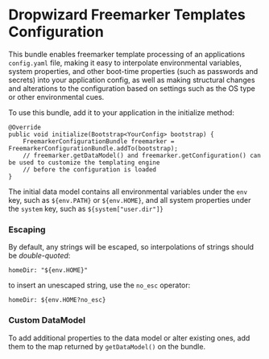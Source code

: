 # Dropwizard Freemarker Templates Configuration

This bundle enables freemarker template processing of an applications `config.yaml` file, making it easy to interpolate environmental 
variables, system properties, and other boot-time properties (such as passwords and secrets) into your application config, as well as 
making structural changes and alterations to the configuration based on settings such as the OS type or other environmental cues.

To use this bundle, add it to your application in the initialize method:

    @Override
    public void initialize(Bootstrap<YourConfig> bootstrap) {
        FreemarkerConfigurationBundle freemarker = FreemarkerConfigurationBundle.addTo(bootstrap);
        // freemarker.getDataModel() and freemarker.getConfiguration() can be used to customize the templating engine
        // before the configuration is loaded
    }

The initial data model contains all environmental variables under the `env` key, such as `${env.PATH}` or `${env.HOME}`, and all system 
properties under the `system` key, such as `${system["user.dir"]}`

### Escaping

By default, any strings will be escaped, so interpolations of strings should be *double-quoted*:

    homeDir: "${env.HOME}"

to insert an unescaped string, use the `no_esc` operator:

    homeDir: ${env.HOME?no_esc}

### Custom DataModel

To add additional properties to the data model or alter existing ones, add them to the map returned by `getDataModel()` on the bundle.